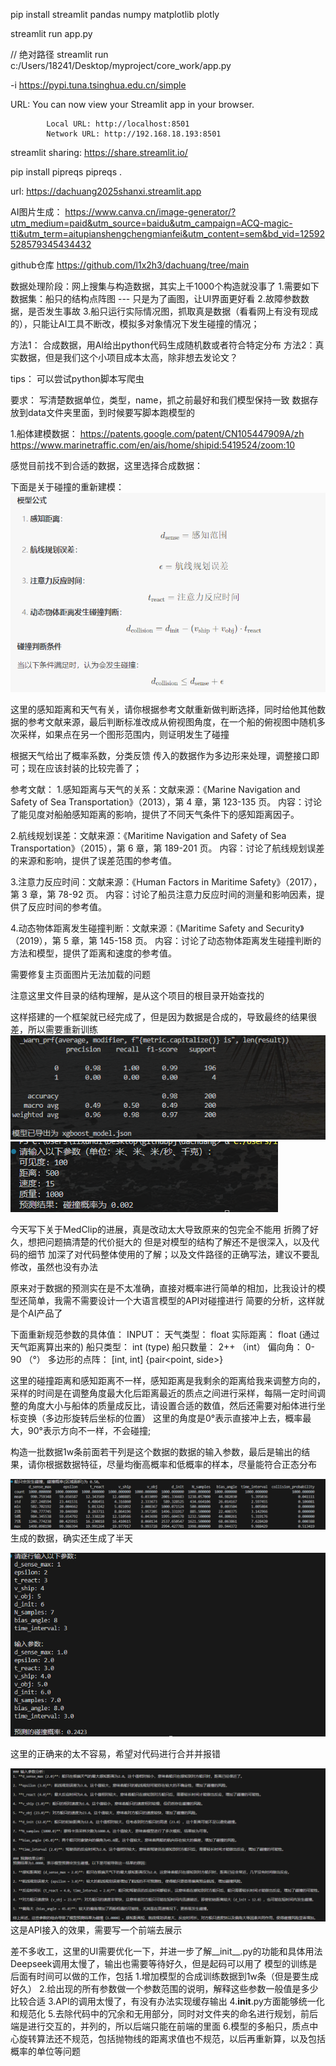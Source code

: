 pip install streamlit pandas numpy matplotlib plotly

streamlit run app.py

// 绝对路径
streamlit run c:/Users/18241/Desktop/myproject/core_work/app.py

-i https://pypi.tuna.tsinghua.edu.cn/simple

URL:
            You can now view your Streamlit app in your browser.

            Local URL: http://localhost:8501
            Network URL: http://192.168.18.193:8501

streamlit sharing: 
    https://share.streamlit.io/

pip install pipreqs
pipreqs .

url: 
    https://dachuang2025shanxi.streamlit.app

AI图片生成：
    https://www.canva.cn/image-generator/?utm_medium=paid&utm_source=baidu&utm_campaign=ACQ-magic-tti&utm_term=aitupianshengchengmianfei&utm_content=sem&bd_vid=12592528579345434432

github仓库
    https://github.com/l1x2h3/dachuang/tree/main


数据处理阶段：网上搜集与构造数据，其实上千1000个构造就没事了
1.需要如下数据集：船只的结构点阵图 --- 只是为了画图，让UI界面更好看
2.故障参数数据，是否发生事故
3.船只运行实际情况图，抓取真是数据（看看网上有没有现成的），只能让AI工具不断改，模拟多对象情况下发生碰撞的情况；


方法1： 合成数据，用AI给出python代码生成随机数或者符合特定分布
方法2：真实数据，但是我们这个小项目成本太高，除非想去发论文？

tips： 可以尝试python脚本写爬虫

要求： 写清楚数据单位，类型，name，抓之前最好和我们模型保持一致
数据存放到data文件夹里面，到时候要写脚本跑模型的


1.船体建模数据：
https://patents.google.com/patent/CN105447909A/zh
https://www.marinetraffic.com/en/ais/home/shipid:5419524/zoom:10

感觉目前找不到合适的数据，这里选择合成数据：


下面是关于碰撞的重新建模：
![alt text](image.png)

这里的感知距离和天气有关，请你根据参考文献重新做判断选择，同时给他其他数据的参考文献来源，最后判断标准改成从俯视图角度，在一个船的俯视图中随机多次采样，如果点在另一个图形范围内，则证明发生了碰撞

根据天气给出了概率系数，分类反馈
传入的数据作为多边形来处理，调整接口即可；现在应该封装的比较完善了；




参考文献：
1.感知距离与天气的关系：文献来源：《Marine Navigation and Safety of Sea Transportation》（2013），第 4 章，第 123-135 页。
内容：讨论了能见度对船舶感知距离的影响，提供了不同天气条件下的感知距离因子。

2.航线规划误差：文献来源：《Maritime Navigation and Safety of Sea Transportation》（2015），第 6 章，第 189-201 页。
内容：讨论了航线规划误差的来源和影响，提供了误差范围的参考值。

3.注意力反应时间：文献来源：《Human Factors in Maritime Safety》（2017），第 3 章，第 78-92 页。
内容：讨论了船员注意力反应时间的测量和影响因素，提供了反应时间的参考值。

4.动态物体距离发生碰撞判断：文献来源：《Maritime Safety and Security》（2019），第 5 章，第 145-158 页。
内容：讨论了动态物体距离发生碰撞判断的方法和模型，提供了距离和速度的参考值。


需要修复主页面图片无法加载的问题

注意这里文件目录的结构理解，是从这个项目的根目录开始查找的

这样搭建的一个框架就已经完成了，但是因为数据是合成的，导致最终的结果很差，所以需要重新训练
![alt text](image-1.png)
![alt text](image-2.png)

今天写下关于MedClip的进展，真是改动太大导致原来的包完全不能用 折腾了好久，想把问题搞清楚的代价挺大的
但是对模型的结构了解还不是很深入，以及代码的细节
加深了对代码整体使用的了解；以及文件路径的正确写法，建议不要乱修改，虽然也没有办法


原来对于数据的预测实在是不太准确，直接对概率进行简单的相加，比我设计的模型还简单，我需不需要设计一个大语言模型的API对碰撞进行
简要的分析，这样就是个AI产品了

下面重新规范参数的具体值：
INPUT：
天气类型： float
实际距离： float  (通过天气距离算出来的)
船只类型： int (type) 
船只数量： 2++ （int）
偏向角： 0-90 （°）
多边形的点阵： [int, int] {pair<point, side>}

这里的碰撞距离和感知距离不一样，感知距离是我剩余的距离给我来调整方向的，采样的时间是在调整角度最大化后距离最近的质点之间进行采样，每隔一定时间调整的角度大小与船体的质量成反比，请设置合适的数值，然后还需要对船体进行坐标变换（多边形旋转后坐标的位置）
这里的角度是0°表示直接冲上去，概率最大，90°表示方向不一样，不会碰撞;

构造一批数据1w条前面若干列是这个数据的数据的输入参数，最后是输出的结果，请你根据数据特征，尽量均衡高概率和低概率的样本，尽量能符合正态分布


![alt text](image-3.png)
生成的数据，确实还生成了半天

![alt text](image-4.png)

这里的正确来的太不容易，希望对代码进行合并并报错

![alt text](image-10.png)
这是API接入的效果，需要写一个前端去展示


差不多收工，这里的UI需要优化一下，并进一步了解__init__.py的功能和具体用法
Deepseek调用太慢了，输出也需要等待好久，但是起码可以用了
模型的训练是后面有时间可以做的工作，包括
1.增加模型的合成训练数据到1w条（但是要生成好久）
2.给出现的所有参数做一个参数范围的说明，解释这些参数一般值是多少比较合适
3.API的调用太慢了，有没有办法实现缓存输出
4.__init__.py方面能够统一化和规范化
5.去除代码中的冗余和无用部分，同时对文件夹的命名进行规划，前后端是进行交互的，并列的，所以后端只能在前端的里面
6.模型的多船只，质点中心旋转算法还不规范，包括抛物线的距离求值也不规范，以后再重新算，以及包括概率的单位等问题